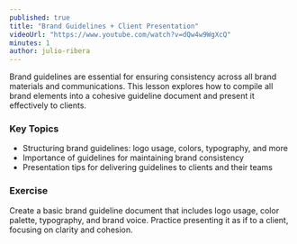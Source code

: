 ```yaml
---
published: true
title: "Brand Guidelines + Client Presentation"
videoUrl: "https://www.youtube.com/watch?v=dQw4w9WgXcQ"
minutes: 1
author: julio-ribera
---
```


Brand guidelines are essential for ensuring consistency across all brand materials and communications. This lesson explores how to compile all brand elements into a cohesive guideline document and present it effectively to clients.

### Key Topics

- Structuring brand guidelines: logo usage, colors, typography, and more
- Importance of guidelines for maintaining brand consistency
- Presentation tips for delivering guidelines to clients and their teams

### Exercise

Create a basic brand guideline document that includes logo usage, color palette, typography, and brand voice. Practice presenting it as if to a client, focusing on clarity and cohesion.
